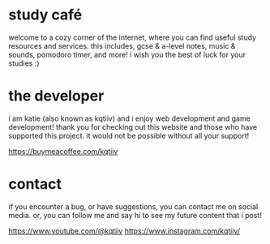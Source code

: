 # study café

welcome to a cozy corner of the internet, where you can find useful study resources and services. this includes, gcse & a-level notes, music & sounds, pomodoro timer, and more! i wish you the best of luck for your studies :)

# the developer

i am katie (also known as kqtiiv) and i enjoy web development and game development! thank you for checking out this website and those who have supported this project. it would not be possible without all your support!

https://buymeacoffee.com/kqtiiv

# contact

if you encounter a bug, or have suggestions, you can contact me on social media. or, you can follow me and say hi to see my future content that i post!

https://www.youtube.com/@kqtiiv
https://www.instagram.com/kqtiiv/
